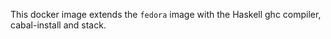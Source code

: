 This docker image extends the `fedora` image with the Haskell ghc compiler,
cabal-install and stack.
